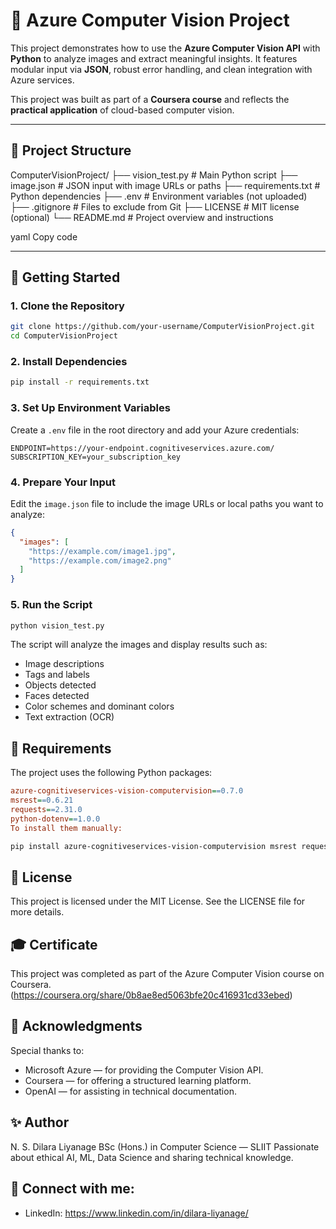 # 🧠 Azure Computer Vision Project

This project demonstrates how to use the **Azure Computer Vision API** with **Python** to analyze images and extract meaningful insights. It features modular input via **JSON**, robust error handling, and clean integration with Azure services.

This project was built as part of a **Coursera course** and reflects the **practical application** of cloud-based computer vision.

---

## 📂 Project Structure

ComputerVisionProject/
├── vision_test.py # Main Python script
├── image.json # JSON input with image URLs or paths
├── requirements.txt # Python dependencies
├── .env # Environment variables (not uploaded)
├── .gitignore # Files to exclude from Git
├── LICENSE # MIT license (optional)
└── README.md # Project overview and instructions

yaml
Copy code

---

## 🚀 Getting Started

### **1. Clone the Repository**

```bash
git clone https://github.com/your-username/ComputerVisionProject.git
cd ComputerVisionProject
```
### **2. Install Dependencies**
```bash
pip install -r requirements.txt
```
### **3. Set Up Environment Variables**
Create a ```.env``` file in the root directory and add your Azure credentials:

```env
ENDPOINT=https://your-endpoint.cognitiveservices.azure.com/
SUBSCRIPTION_KEY=your_subscription_key
```

### **4. Prepare Your Input**
Edit the ```image.json``` file to include the image URLs or local paths you want to analyze:

```json
{
  "images": [
    "https://example.com/image1.jpg",
    "https://example.com/image2.png"
  ]
}
```
### **5. Run the Script**
```bash
python vision_test.py
```

The script will analyze the images and display results such as:

- Image descriptions
- Tags and labels
- Objects detected
- Faces detected
- Color schemes and dominant colors
- Text extraction (OCR)

## 🧪 Requirements
The project uses the following Python packages:

```ini
azure-cognitiveservices-vision-computervision==0.7.0
msrest==0.6.21
requests==2.31.0
python-dotenv==1.0.0
To install them manually:
```

```bash
pip install azure-cognitiveservices-vision-computervision msrest requests python-dotenv
```

## 📜 License
This project is licensed under the MIT License.
See the LICENSE file for more details.

## 🎓 Certificate
This project was completed as part of the Azure Computer Vision course on Coursera.
(https://coursera.org/share/0b8ae8ed5063bfe20c416931cd33ebed)

## 🙌 Acknowledgments
Special thanks to:
- Microsoft Azure — for providing the Computer Vision API.
- Coursera — for offering a structured learning platform.
- OpenAI — for assisting in technical documentation.

## ✨ Author
N. S. Dilara Liyanage
BSc (Hons.) in Computer Science — SLIIT
Passionate about ethical AI, ML, Data Science and sharing technical knowledge.

## 🔗 Connect with me:

- LinkedIn: https://www.linkedin.com/in/dilara-liyanage/

